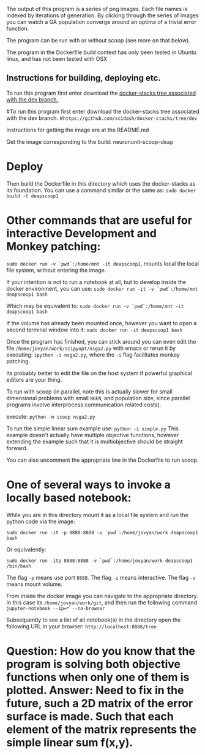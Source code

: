 The output of this program is a series of png images. Each file names is indexed by iterations of generation. By clicking through the series of images you can watch a GA population converge around an optima of a trivial error function.

The program can be run with or without scoop (see more on that below).

The program in the Dockerfile build context has only been tested in Ubuntu linux, and has not been tested with OSX

## Instructions for building, deploying etc.

To run this program first enter download the [docker-stacks tree associated with the dev branch.](https://github.com/scidash/docker-stacks/tree/dev "Title").

#To run this program first enter download the docker-stacks tree associated with the dev branch.
#`https://github.com/scidash/docker-stacks/tree/dev`

Instructions for getting the image are at the README.md

Get the image corresponding to the build: neuronunit-scoop-deap

# Deploy
Then build the Dockerfile in this directory which uses the docker-stacks as its foundation. You can use a command similar or the same as:
`sudo docker build -t deapscoop1 .` 

# Other commands that are useful for interactive Development and Monkey patching:

```sudo docker run -v `pwd`:/home/mnt -it deapscoop1```, mounts local the local file system, without entering the image.


If your intention is not to run a notebook at all, but to develop inside the docker environment, you can use:
```sudo docker run -it -v `pwd`:/home/mnt deapscoop1 bash```

Which may be equivalent to:
```sudo docker run -v `pwd`:/home/mnt -it deapscoop1 bash```

If the volume has already been mounted once, however you want to open a second terminal window into it:
`sudo docker run -it deapscoop1 bash`

Once the program has finished, you can stick around you can even edit the file `/home/jovyan/work/scipyopt/nsga2.py` with emacs or rerun it by executing:
`ipython -i nsga2.py`, where the `-i` flag facilitates monkey patching.
 
Its probably better to edit the file on the host system if powerful graphical editors are your thing.

To run with scoop (in parallel, note this is actually slower for small dimensional problems with small `NGEN`, and population size, since parallel programs involve interprocess communication related costs).

execute:
`python -m scoop nsga2.py`

To run the simple linear sum example use:
`python -i simple.py`
This example doesn't actually have multiple objective functions, however extending the example such that it is multiobjective should be straight forward.

You can also uncomment the appropriate line in the Dockerfile to run scoop.


# One of several ways to invoke a locally based notebook:

While you are in this directory mount it as a local file system and run the python code via the image:

```sudo docker run -it -p 8888:8888 -v `pwd`:/home/jovyan/work deapscoop1 bash```

Or equivalently:

```sudo docker run -itp 8888:8888 -v `pwd`:/home/jovyan/work deapscoop1 /bin/bash```

The flag `-p` means use port `8888`. The flag `-i` means interactive. The flag `-v` means mount volume.

From inside the docker image you can navigate to the appropriate directory. In this case its `/home/jovyan/work/git`, and then run the following command
`jupyter-notebook --ip=* --no-browser`

Subsequently to see a list of all notebook(s) in the directory open the following URL in your browser:
`http://localhost:8888/tree`


# Question: How do you know that the program is solving both objective functions when only one of them is plotted. Answer: Need to fix in the future, such a 2D matrix of the error surface is made. Such that each element of the matrix represents the simple linear sum f(x,y). 



